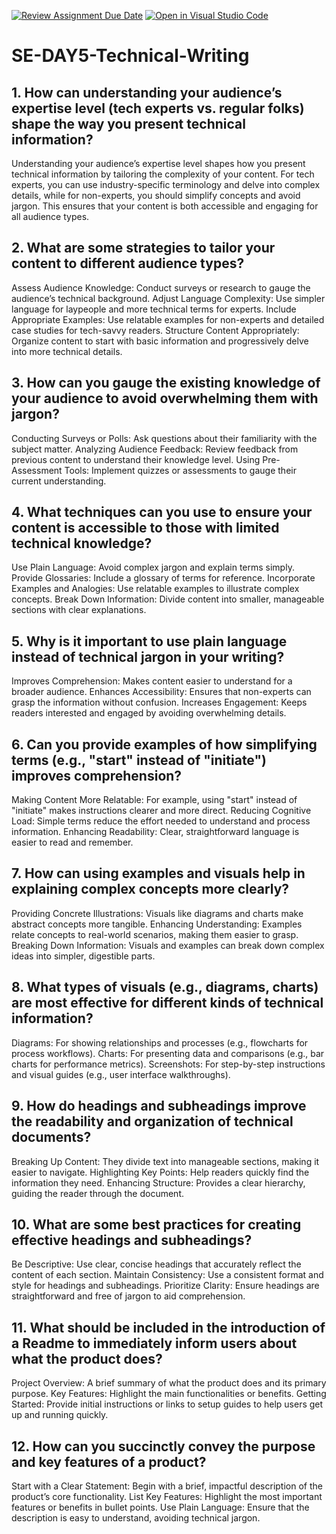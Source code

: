 [![Review Assignment Due Date](https://classroom.github.com/assets/deadline-readme-button-22041afd0340ce965d47ae6ef1cefeee28c7c493a6346c4f15d667ab976d596c.svg)](https://classroom.github.com/a/zsAR-pyY)
[![Open in Visual Studio Code](https://classroom.github.com/assets/open-in-vscode-2e0aaae1b6195c2367325f4f02e2d04e9abb55f0b24a779b69b11b9e10269abc.svg)](https://classroom.github.com/online_ide?assignment_repo_id=15711600&assignment_repo_type=AssignmentRepo)
# SE-DAY5-Technical-Writing
## 1. How can understanding your audience’s expertise level (tech experts vs. regular folks) shape the way you present technical information?
Understanding your audience’s expertise level shapes how you present technical information by tailoring the complexity of your content. For tech experts, you can use industry-specific terminology and delve into complex details, while for non-experts, you should simplify concepts and avoid jargon. This ensures that your content is both accessible and engaging for all audience types.


## 2. What are some strategies to tailor your content to different audience types?
Assess Audience Knowledge: Conduct surveys or research to gauge the audience’s technical background.
Adjust Language Complexity: Use simpler language for laypeople and more technical terms for experts.
Include Appropriate Examples: Use relatable examples for non-experts and detailed case studies for tech-savvy readers.
Structure Content Appropriately: Organize content to start with basic information and progressively delve into more technical details.

## 3. How can you gauge the existing knowledge of your audience to avoid overwhelming them with jargon?
Conducting Surveys or Polls: Ask questions about their familiarity with the subject matter.
Analyzing Audience Feedback: Review feedback from previous content to understand their knowledge level.
Using Pre-Assessment Tools: Implement quizzes or assessments to gauge their current understanding.

## 4. What techniques can you use to ensure your content is accessible to those with limited technical knowledge?
Use Plain Language: Avoid complex jargon and explain terms simply.
Provide Glossaries: Include a glossary of terms for reference.
Incorporate Examples and Analogies: Use relatable examples to illustrate complex concepts.
Break Down Information: Divide content into smaller, manageable sections with clear explanations.

## 5. Why is it important to use plain language instead of technical jargon in your writing?
Improves Comprehension: Makes content easier to understand for a broader audience.
Enhances Accessibility: Ensures that non-experts can grasp the information without confusion.
Increases Engagement: Keeps readers interested and engaged by avoiding overwhelming details.

## 6. Can you provide examples of how simplifying terms (e.g., "start" instead of "initiate") improves comprehension?
Making Content More Relatable: For example, using "start" instead of "initiate" makes instructions clearer and more direct.
Reducing Cognitive Load: Simple terms reduce the effort needed to understand and process information.
Enhancing Readability: Clear, straightforward language is easier to read and remember.

## 7. How can using examples and visuals help in explaining complex concepts more clearly?
Providing Concrete Illustrations: Visuals like diagrams and charts make abstract concepts more tangible.
Enhancing Understanding: Examples relate concepts to real-world scenarios, making them easier to grasp.
Breaking Down Information: Visuals and examples can break down complex ideas into simpler, digestible parts.

## 8. What types of visuals (e.g., diagrams, charts) are most effective for different kinds of technical information?
Diagrams: For showing relationships and processes (e.g., flowcharts for process workflows).
Charts: For presenting data and comparisons (e.g., bar charts for performance metrics).
Screenshots: For step-by-step instructions and visual guides (e.g., user interface walkthroughs).

## 9. How do headings and subheadings improve the readability and organization of technical documents?
Breaking Up Content: They divide text into manageable sections, making it easier to navigate.
Highlighting Key Points: Help readers quickly find the information they need.
Enhancing Structure: Provides a clear hierarchy, guiding the reader through the document.

## 10. What are some best practices for creating effective headings and subheadings?
Be Descriptive: Use clear, concise headings that accurately reflect the content of each section.
Maintain Consistency: Use a consistent format and style for headings and subheadings.
Prioritize Clarity: Ensure headings are straightforward and free of jargon to aid comprehension.

## 11. What should be included in the introduction of a Readme to immediately inform users about what the product does?
Project Overview: A brief summary of what the product does and its primary purpose.
Key Features: Highlight the main functionalities or benefits.
Getting Started: Provide initial instructions or links to setup guides to help users get up and running quickly.

## 12. How can you succinctly convey the purpose and key features of a product?
Start with a Clear Statement: Begin with a brief, impactful description of the product’s core functionality.
List Key Features: Highlight the most important features or benefits in bullet points.
Use Plain Language: Ensure that the description is easy to understand, avoiding technical jargon.
